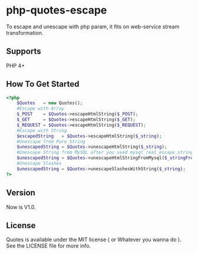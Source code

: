 php-quotes-escape
=====================
To escape and unescape with php param, it fits on web-service stream transformation.

## Supports

PHP 4+

## How To Get Started
````PHP
<?php
	$Quotes   = new Quotes();
	#Escape with Array
	$_POST    = $Quotes->escapeHtmlString($_POST);
	$_GET     = $Quotes->escapeHtmlString($_GET);
	$_REQUEST = $Quotes->escapeHtmlString($_REQUEST);
	#Escape with String
	$escapedString   = $Quotes->escapeHtmlString($_string);
	#Unescape from Pure String
	$unescapedString = $Quotes->unescapeHtmlString($_string);
	#Unescape String from MySQL after you used mysql_real_escape_string() to escape the string.
	$unescapedString = $Quotes->unescapeHtmlStringFromMysql($_stringFromMysql);
	#Unescape Slashes
	$unescapedString = $Quotes->unescapeSlashesWithString($_string);
?>
````
## Version

Now is V1.0.

## License

Quotes is available under the MIT license ( or Whatever you wanna do ). See the LICENSE file for more info.
